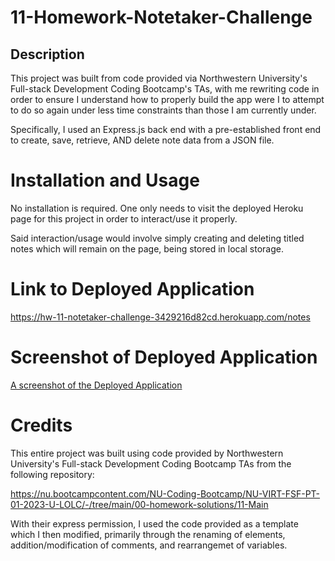 # 11-Homework-Notetaker-Challenge

## Description
This project was built from code provided via Northwestern University's Full-stack Development Coding Bootcamp's TAs, with me rewriting code in order to ensure I understand how to properly build the app were I to attempt to do so again under less time constraints than those I am currently under.

Specifically, I used an Express.js back end with a pre-established front end to create, save, retrieve, AND delete note data from a JSON file.

# Installation and Usage
No installation is required. One only needs to visit the deployed Heroku page for this project in order to interact/use it properly. 

Said interaction/usage would involve simply creating and deleting titled notes which will remain on the page, being stored in local storage.

# Link to Deployed Application
https://hw-11-notetaker-challenge-3429216d82cd.herokuapp.com/notes

# Screenshot of Deployed Application
[A screenshot of the Deployed Application](./11-Homework-Screenshot.png)

# Credits
This entire project was built using code provided by Northwestern University's Full-stack Development Coding Bootcamp TAs from the following repository:

https://nu.bootcampcontent.com/NU-Coding-Bootcamp/NU-VIRT-FSF-PT-01-2023-U-LOLC/-/tree/main/00-homework-solutions/11-Main

With their express permission, I used the code provided as a template which I then modified, primarily through the renaming of elements, addition/modification of comments, and rearrangemet of variables.
